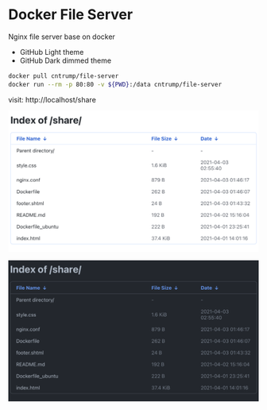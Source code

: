 # Docker File Server

Nginx file server base on docker

- GitHub Light theme
- GitHub Dark dimmed theme

```zsh
docker pull cntrump/file-server
docker run --rm -p 80:80 -v ${PWD}:/data cntrump/file-server
```

visit: http://localhost/share

![](snapshot/light.png)

![](snapshot/dark.png)
